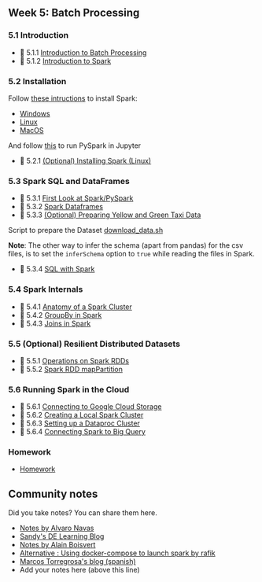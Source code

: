## Week 5: Batch Processing

### 5.1 Introduction

* :movie_camera: 5.1.1 [Introduction to Batch Processing](https://youtu.be/dcHe5Fl3MF8?list=PL3MmuxUbc_hJed7dXYoJw8DoCuVHhGEQb)
* :movie_camera: 5.1.2 [Introduction to Spark](https://youtu.be/FhaqbEOuQ8U?list=PL3MmuxUbc_hJed7dXYoJw8DoCuVHhGEQb)


### 5.2 Installation

Follow [these intructions](setup/) to install Spark:

* [Windows](setup/windows.md)
* [Linux](setup/linux.md)
* [MacOS](setup/macos.md)

And follow [this](setup/pyspark.md) to run PySpark in Jupyter

* :movie_camera: 5.2.1 [(Optional) Installing Spark (Linux)](https://youtu.be/hqUbB9c8sKg?list=PL3MmuxUbc_hJed7dXYoJw8DoCuVHhGEQb)


### 5.3 Spark SQL and DataFrames

* :movie_camera: 5.3.1 [First Look at Spark/PySpark](https://youtu.be/r_Sf6fCB40c?list=PL3MmuxUbc_hJed7dXYoJw8DoCuVHhGEQb) 
* :movie_camera: 5.3.2 [Spark Dataframes](https://youtu.be/ti3aC1m3rE8?list=PL3MmuxUbc_hJed7dXYoJw8DoCuVHhGEQb)
* :movie_camera: 5.3.3 [(Optional) Preparing Yellow and Green Taxi Data](https://youtu.be/CI3P4tAtru4?list=PL3MmuxUbc_hJed7dXYoJw8DoCuVHhGEQb)

Script to prepare the Dataset [download_data.sh](code/download_data.sh)

**Note**: The other way to infer the schema (apart from pandas) for the csv files, is to set the `inferSchema` option to `true` while reading the files in Spark.

* :movie_camera: 5.3.4 [SQL with Spark](https://www.youtube.com/watch?v=uAlp2VuZZPY&list=PL3MmuxUbc_hJed7dXYoJw8DoCuVHhGEQb)


### 5.4 Spark Internals

* :movie_camera: 5.4.1 [Anatomy of a Spark Cluster](https://youtu.be/68CipcZt7ZA&list=PL3MmuxUbc_hJed7dXYoJw8DoCuVHhGEQb)
* :movie_camera: 5.4.2 [GroupBy in Spark](https://youtu.be/9qrDsY_2COo&list=PL3MmuxUbc_hJed7dXYoJw8DoCuVHhGEQb)
* :movie_camera: 5.4.3 [Joins in Spark](https://youtu.be/lu7TrqAWuH4&list=PL3MmuxUbc_hJed7dXYoJw8DoCuVHhGEQb)

### 5.5 (Optional) Resilient Distributed Datasets

* :movie_camera: 5.5.1 [Operations on Spark RDDs](https://youtu.be/Bdu-xIrF3OM&list=PL3MmuxUbc_hJed7dXYoJw8DoCuVHhGEQb)
* :movie_camera: 5.5.2 [Spark RDD mapPartition](https://youtu.be/k3uB2K99roI&list=PL3MmuxUbc_hJed7dXYoJw8DoCuVHhGEQb)


### 5.6 Running Spark in the Cloud

* :movie_camera: 5.6.1 [Connecting to Google Cloud Storage ](https://youtu.be/Yyz293hBVcQ&list=PL3MmuxUbc_hJed7dXYoJw8DoCuVHhGEQb)
* :movie_camera: 5.6.2 [Creating a Local Spark Cluster](https://youtu.be/HXBwSlXo5IA&list=PL3MmuxUbc_hJed7dXYoJw8DoCuVHhGEQb)
* :movie_camera: 5.6.3 [Setting up a Dataproc Cluster](https://youtu.be/osAiAYahvh8&list=PL3MmuxUbc_hJed7dXYoJw8DoCuVHhGEQb)
* :movie_camera: 5.6.4 [Connecting Spark to Big Query](https://youtu.be/HIm2BOj8C0Q&list=PL3MmuxUbc_hJed7dXYoJw8DoCuVHhGEQb)


### Homework


* [Homework](homework.md)


## Community notes

Did you take notes? You can share them here.

* [Notes by Alvaro Navas](https://github.com/ziritrion/dataeng-zoomcamp/blob/main/notes/5_batch_processing.md)
* [Sandy's DE Learning Blog](https://learningdataengineering540969211.wordpress.com/2022/02/24/week-5-de-zoomcamp-5-2-1-installing-spark-on-linux/)
* [Notes by Alain Boisvert](https://github.com/boisalai/de-zoomcamp-2023/blob/main/week5.md)
* [Alternative : Using docker-compose to launch spark by rafik](https://gist.github.com/rafik-rahoui/f98df941c4ccced9c46e9ccbdef63a03) 
* [Marcos Torregrosa's blog (spanish)](https://www.n4gash.com/2023/data-engineering-zoomcamp-semana-5-batch-spark)
* Add your notes here (above this line)
